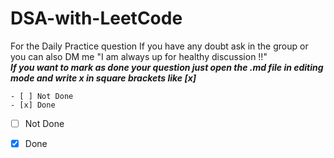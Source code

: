# DSA-with-LeetCode
For the Daily Practice question 
If you have any doubt ask in the group or you can also DM me "I am always up for healthy discussion !!"                                                                                                                                                                                                                                                                  
***If you want to mark as done your question just open the .md file in editing mode and write x in square brackets like [x]***

```
- [ ] Not Done
- [x] Done
```

- [ ] Not Done 
- [x] Done

